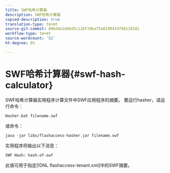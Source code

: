```yaml
---
title: SWF哈希计算器
description: SWF哈希计算器
copied-description: true
translation-type: tm+mt
source-git-commit: 89bdda1d4bd5c126f19ba75a819942df901183d1
workflow-type: tm+mt
source-wordcount: '52'
ht-degree: 0%

---
```



# SWF哈希计算器{#swf-hash-calculator}

SWF哈希计算器实用程序计算文件中SWF应用程序的摘要。 要运行hasher，请运行命令：

```
Hasher.bat filename.swf
```

或命令：

```
java -jar libs/flashaccess-hasher.jar filename.swf
```

实用程序将输出以下消息：

```
SWF Hash: hash-of-swf
```

此值可用于指定[!DNL flashaccess-tenant.xml]中的SWF摘要。

